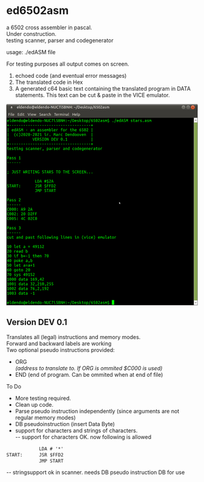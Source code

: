 # ed6502asm
a 6502 cross assembler in pascal.   
Under construction.  
testing scanner, parser and codegenerator  

usage: ./edASM file

For testing purposes all output comes on screen.
1. echoed code (and eventual error messages)
2. The translated code in Hex
3. A generated c64 basic text containing the translated program in DATA statements. This text can be cut & paste in the VICE emulator.

![screenshot](./edASM.png)
 
Version DEV 0.1
---
Translates all (legal) instructions and memory modes.  
Forward and backward labels are working  
Two optional pseudo instructions provided:  
- ORG <address> (address to translate to. If ORG is ommited $C000 is used)  
- END (end of program. Can be ommited when at end of file)  

To Do  

- More testing required.  
- Clean up code.
- Parse pseudo instruction independently (since arguments are not regular memory modes)
- DB pseudoinstruction (insert Data Byte)
- support for characters and strings of characters.  
-- support for characters OK. now following is allowed  
```  
            LDA # '*'
START:      JSR $FFD2
            JMP START
```  
-- stringsupport ok in scanner. needs DB pseudo instruction DB for use  

